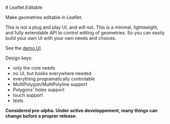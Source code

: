 # Leaflet.Editable

Make geometries editable in Leaflet.

This is not a plug and play UI, and will not. This is a minimal, lightweight,
and fully extendable API to control editing of geometries. So you can easily
build your own UI with your own needs and choices.

See the [demo UI](http://yohanboniface.github.io/Leaflet.Editable/example/index.html).

Design keys:

- only the core needs
- no UI, but hooks everywhere needed
- everything programatically controlable
- MultiPolygon/MultiPolyline support
- Polygons' holes support
- touch support
- tests


**Considered pre-alpha. Under active developpement, many things can change
before a proprer release.**
